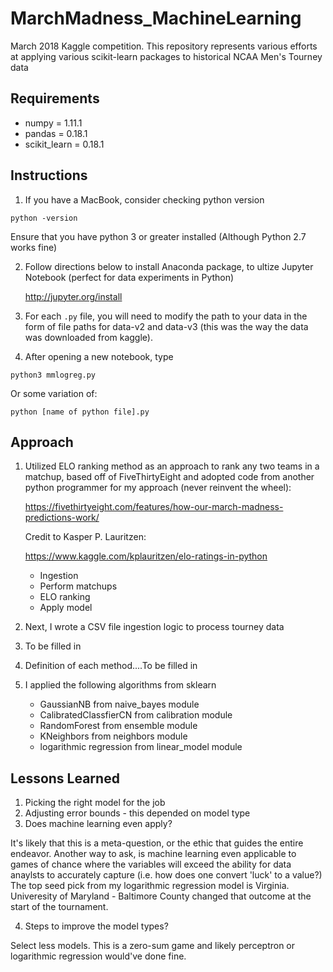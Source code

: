 # MarchMadness_MachineLearning

March 2018 Kaggle competition. This repository represents various efforts at applying various scikit-learn packages to historical NCAA Men's Tourney data

Requirements
---

* numpy = 1.11.1
* pandas = 0.18.1
* scikit_learn = 0.18.1

Instructions
---
1. If you have a MacBook, consider checking python version

  `python -version`

   Ensure that you have python 3 or greater installed (Although Python 2.7 works fine)

2. Follow directions below to install Anaconda package, to ultize Jupyter Notebook (perfect for data experiments in Python)

   http://jupyter.org/install

3. For each `.py` file, you will need to modify the path to your data in the form of file paths for data-v2 and data-v3 (this    was the way the data was downloaded from kaggle).

4. After opening a new notebook, type

  `python3 mmlogreg.py`

   Or some variation of:
   
  `python [name of python file].py`
   
Approach
---

1. Utilized ELO ranking method as an approach to rank any two teams in a matchup, based off of FiveThirtyEight and adopted code from another python programmer for my approach (never reinvent the wheel):

   https://fivethirtyeight.com/features/how-our-march-madness-predictions-work/
   
   Credit to Kasper P. Lauritzen:
   
   https://www.kaggle.com/kplauritzen/elo-ratings-in-python
   
   * Ingestion
   * Perform matchups
   * ELO ranking
   * Apply model

2. Next, I wrote a CSV file ingestion logic to process tourney data

3. To be filled in

4. Definition of each method....To be filled in

5. I applied the following algorithms from sklearn

   * GaussianNB from naive_bayes module
   * CalibratedClassfierCN from calibration module
   * RandomForest from ensemble module
   * KNeighbors from neighbors module
   * logarithmic regression from linear_model module
   
   
Lessons Learned
---

1. Picking the right model for the job
2. Adjusting error bounds - this depended on model type
3. Does machine learning even apply?

It's likely that this is a meta-question, or the ethic that guides the entire endeavor. Another way to ask, is machine learning even applicable to games of chance where the variables will exceed the ability for data anaylsts to accurately capture (i.e. how does one convert 'luck' to a value?) The top seed pick from my logarithmic regression model is Virginia. Univeresity of Maryland - Baltimore County changed that outcome at the start of the tournament.

4. Steps to improve the model types?

Select less models. This is a zero-sum game and likely perceptron or logarithmic regression would've done fine.
